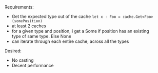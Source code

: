 Requirements:
- Get the expected type out of the cache `let x : Foo = cache.Get<Foo> (somePosition)`
- at least 2 caches
- for a given type and position, i get a Some if position has an existing type of same type. Else None
- can iterate through each entire cache, across all the types

Desired:
- No casting
- Decent performance

